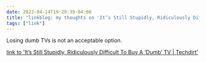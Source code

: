 ```yaml
---
date: 2022-04-14T19:29:39-04:00
title: "linkblog: my thoughts on 'It’s Still Stupidly, Ridiculously Difficult To Buy A ‘Dumb’ TV | Techdirt'"
tags: ["link"]
---
```

Losing dumb TVs is not an acceptable option.
 
[link to 'It’s Still Stupidly, Ridiculously Difficult To Buy A ‘Dumb’ TV | Techdirt'](https://www.techdirt.com/2022/04/14/its-still-stupidly-ridiculously-difficult-to-buy-a-dumb-tv/)
